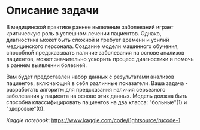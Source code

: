 # Описание задачи

В медицинской практике раннее выявление заболеваний играет критическую роль в успешном лечении пациентов. Однако, диагностика может быть сложной и требует времени и усилий медицинского персонала. Создание модели машинного обучения, способной предсказывать наличие заболевания на основе анализов пациентов, может значительно ускорить процесс диагностики и помочь в раннем выявлении болезней.

Вам будет предоставлен набор данных с результатами анализов пациентов, включающий в себя различные показатели. Ваша задача - разработать алгоритм для предсказания наличия серьезного заболевания у пациента на основе этих данных. Модель должна быть способна классифицировать пациентов на два класса: "больные"(1) и "здоровые"(0).

*Kaggle notebook*: https://www.kaggle.com/code/l1ghtsource/rucode-1
